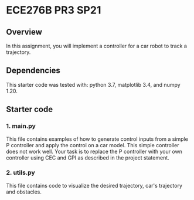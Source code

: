 # ECE276B PR3 SP21 

## Overview
In this assignment, you will implement a controller for a car robot to track a trajectory.

## Dependencies
This starter code was tested with: python 3.7, matplotlib 3.4, and numpy 1.20. 

## Starter code
### 1. main.py
This file contains examples of how to generate control inputs from a simple P controller and apply the control on a car model. This simple controller does not work well.
Your task is to replace the P controller with your own controller using CEC and GPI as described in the project statement.
### 2. utils.py
This file contains code to visualize the desired trajectory, car's trajectory and obstacles.

